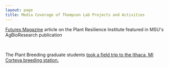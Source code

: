 ```yaml
---
layout: page
title: Media Coverage of Thompson Lab Projects and Activities
---
```

<p><a href="https://www.canr.msu.edu/news/discovering-ways-to-build-hardier-healthier-plants">Futures Magazine</a> article on the Plant Resilience Institute featured in MSU's AgBioResearch publication</p>
<br>
<p>The Plant Breeding graduate students <a href="https://www.canr.msu.edu/news/plant-breeding-genetics-and-biotechnology-visit-the-commercial-corteva-corn-breeding-program">took a field trip to the Ithaca, MI Corteva breeding station.</p>